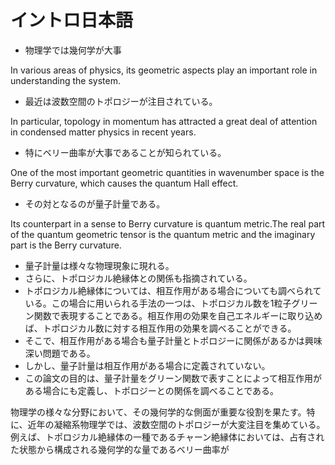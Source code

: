 # **イントロ日本語**

- 物理学では幾何学が大事

In various areas of physics, its geometric aspects play an important role in understanding the system.

- 最近は波数空間のトポロジーが注目されている。

In particular, topology in momentum has attracted a great deal of attention in condensed matter physics in recent years.

- 特にベリー曲率が大事であることが知られている。

One of the most important geometric quantities in wavenumber space is the Berry curvature, which causes the quantum Hall effect.

- その対となるのが量子計量である。

Its counterpart in a sense to Berry curvature is quantum metric.The real part of the quantum geometric tensor is the quantum metric and the imaginary part is the Berry curvature.

- 量子計量は様々な物理現象に現れる。
- さらに、トポロジカル絶縁体との関係も指摘されている。
- トポロジカル絶縁体については、相互作用がある場合についても調べられている。この場合に用いられる手法の一つは、トポロジカル数を1粒子グリーン関数で表現することである。相互作用の効果を自己エネルギーに取り込めば、トポロジカル数に対する相互作用の効果を調べることができる。
- そこで、相互作用がある場合も量子計量とトポロジーに関係があるかは興味深い問題である。
- しかし、量子計量は相互作用がある場合に定義されていない。
- この論文の目的は、量子計量をグリーン関数で表すことによって相互作用がある場合にも定義し、トポロジーとの関係を調べることである。
  
物理学の様々な分野において、その幾何学的な側面が重要な役割を果たす。特に、近年の凝縮系物理学では、波数空間のトポロジーが大変注目を集めている。例えば、トポロジカル絶縁体の一種であるチャーン絶縁体においては、占有された状態から構成される幾何学的な量であるベリー曲率が